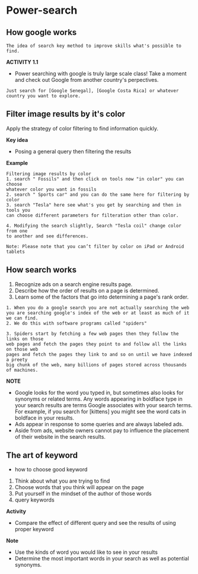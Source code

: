 # Power-search


## How google works
```
The idea of search key method to improve skills what's possible to find.
```
**ACTIVITY 1.1**
+ Power searching with google is truly large scale class! Take a moment and check out Google from another country's perpectives.
```
Just search for [Google Senegal], [Google Costa Rica] or whatever country you want to explore.
```

## Filter image results by it's color
Apply the strategy of color filtering to find information quickly.

**Key idea**
+ Posing a general query then filtering the results

**Example**
```
Filtering image results by color
1. search " Fossils" and then click on tools now "in color" you can choose 
whatever color you want in fossils
2. search " Sports car" and you can do the same here for filtering by color
3. search "Tesla" here see what's you get by searching and then in tools you 
can choose different parameters for filteration other than color.

4. Modifying the search slightly, Search "Tesla coil" change color from one 
to another and see differences.

```
```
Note: Please note that you can’t filter by color on iPad or Android tablets
```

## How search works
1. Recognize ads on a search engine results page.
2. Describe how the order of results on a page is determined.
3. Learn some of the factors that go into determining a page's rank order.

```
1. When you do a google search you are not actually searching the web
you are searching google's index of the web or at least as much of it we can find.
2. We do this with software programs called "spiders"

3. Spiders start by fetching a few web pages then they follow the links on those 
web pages and fetch the pages they point to and follow all the links on those web 
pages and fetch the pages they link to and so on until we have indexed a preety 
big chunk of the web, many billions of pages stored across thousands of machines.

```

**NOTE**
+ Google looks for the word you typed in, but sometimes also looks for synonyms or 
related terms. Any words appearing in boldface type in your search results are 
terms Google associates with your search terms. For example, if you search for 
[kittens] you might see the word cats in boldface in your results.
+ Ads appear in response to some queries and are always labeled ads.
+ Aside from ads, website owners cannot pay to influence the placement of their 
website in the search results.

## The art of keyword
+ how to choose good keyword
1. Think about what you are trying to find
2. Choose words that you think will appear on the page
3. Put yourself in the mindset of the author of those words
4. query keywords

**Activity**
+ Compare the effect of different query and see the results of using proper keyword
 
**Note** 
+ Use the kinds of word you would like to see in your results
+ Determine the most important words in your search as well as potential synonyms.




